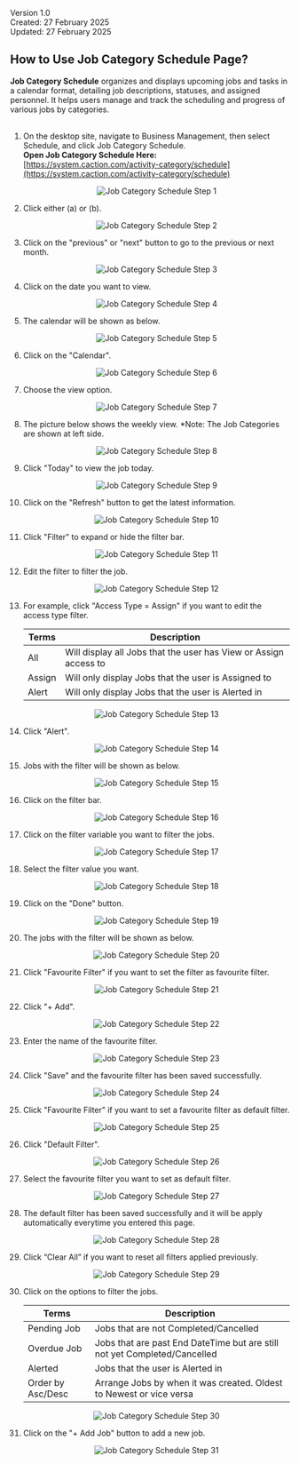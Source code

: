 Version 1.0<br>
Created: 27 February 2025<br>
Updated: 27 February 2025<br>
## How to Use Job Category Schedule Page?

**Job Category Schedule** organizes and displays upcoming jobs and tasks in a calendar format, detailing job descriptions, statuses, and assigned personnel. It helps users manage and track the scheduling and progress of various jobs by categories.<br><br>

1. On the desktop site, navigate to Business Management, then select Schedule, and click Job Category Schedule.<br>
   **Open Job Category Schedule Here:** [https://system.caction.com/activity-category/schedule](https://system.caction.com/activity-category/schedule)<br>

   <p align="center">
      <img src="img2/Job_Category_Schedule_Step_1.png" alt="Job Category Schedule Step 1">
   </p>

2. Click either (a) or (b).

   <p align="center">
      <img src="img2/Job_Category_Schedule_Step_2.png" alt="Job Category Schedule Step 2">
   </p>
  
3. Click on the "previous" or "next" button to go to the previous or next month.

   <p align="center">
      <img src="img2/Job_Category_Schedule_Step_3.png" alt="Job Category Schedule Step 3">
   </p>
   
4. Click on the date you want to view.

   <p align="center">
      <img src="img2/Job_Category_Schedule_Step_4.png" alt="Job Category Schedule Step 4">
   </p>

5. The calendar will be shown as below.

   <p align="center">
      <img src="img2/Job_Category_Schedule_Step_5.png" alt="Job Category Schedule Step 5">
   </p>

6. Click on the "Calendar".

   <p align="center">
      <img src="img2/Job_Category_Schedule_Step_6.png" alt="Job Category Schedule Step 6">
   </p>
  
7. Choose the view option.

   <p align="center">
      <img src="img2/Job_Category_Schedule_Step_7.png" alt="Job Category Schedule Step 7">
   </p>
  
8. The picture below shows the weekly view.
*Note: The Job Categories are shown at left side.

   <p align="center">
      <img src="img2/Job_Category_Schedule_Step_8.png" alt="Job Category Schedule Step 8">
   </p>
  
9. Click "Today" to view the job today.

   <p align="center">
      <img src="img2/Job_Category_Schedule_Step_9.png" alt="Job Category Schedule Step 9">
   </p>
  
10. Click on the "Refresh" button to get the latest information. 

    <p align="center">
      <img src="img2/Job_Category_Schedule_Step_10.png" alt="Job Category Schedule Step 10">
    </p>

11. Click "Filter" to expand or hide the filter bar.

    <p align="center">
      <img src="img2/Job_Category_Schedule_Step_11.png" alt="Job Category Schedule Step 11">
    </p>
  
12. Edit the filter to filter the job.

    <p align="center">
      <img src="img2/Job_Category_Schedule_Step_12.png" alt="Job Category Schedule Step 12">
    </p>
  
13. For example, click "Access Type = Assign" if you want to edit the access type filter.

    | Terms | Description |
    |-------|-------------|
    | All | Will display all Jobs that the user has View or Assign access to |
    | Assign | Will only display Jobs that the user is Assigned to |
    | Alert | Will only display Jobs that the user is Alerted in |

    <p align="center">
      <img src="img2/Job_Category_Schedule_Step_13.png" alt="Job Category Schedule Step 13">
    </p>

14. Click "Alert".

    <p align="center">
      <img src="img2/Job_Category_Schedule_Step_14.png" alt="Job Category Schedule Step 14">
    </p>
  
15. Jobs with the filter will be shown as below.

    <p align="center">
      <img src="img2/Job_Category_Schedule_Step_15.png" alt="Job Category Schedule Step 15">
    </p>
  
16. Click on the filter bar.

    <p align="center">
      <img src="img2/Job_Category_Schedule_Step_16.png" alt="Job Category Schedule Step 16">
    </p>  

17. Click on the filter variable you want to filter the jobs.
    
    <p align="center">
      <img src="img2/Job_Category_Schedule_Step_17.png" alt="Job Category Schedule Step 17">
    </p>  

18. Select the filter value you want.
    
    <p align="center">
      <img src="img2/Job_Category_Schedule_Step_18.png" alt="Job Category Schedule Step 18">
    </p>
  
19. Click on the "Done" button.

    <p align="center">
      <img src="img2/Job_Category_Schedule_Step_19.png" alt="Job Category Schedule Step 19">
    </p>
  
20. The jobs with the filter will be shown as below.

    <p align="center">
      <img src="img2/Job_Category_Schedule_Step_20.png" alt="Job Category Schedule Step 20">
    </p>  

21. Click "Favourite Filter" if you want to set the filter as favourite filter.
    
    <p align="center">
      <img src="img2/Job_Category_Schedule_Step_21.png" alt="Job Category Schedule Step 21">
    </p>  

22. Click "+ Add".
    
    <p align="center">
      <img src="img2/Job_Category_Schedule_Step_22.png" alt="Job Category Schedule Step 22">
    </p>
  
23. Enter the name of the favourite filter.

    <p align="center">
      <img src="img2/Job_Category_Schedule_Step_23.png" alt="Job Category Schedule Step 23">
    </p>
  
24. Click "Save" and the favourite filter has been saved successfully.

    <p align="center">
      <img src="img2/Job_Category_Schedule_Step_24.png" alt="Job Category Schedule Step 24">
    </p>  

25. Click "Favourite Filter" if you want to set a favourite filter as default filter.
    
    <p align="center">
      <img src="img2/Job_Category_Schedule_Step_25.png" alt="Job Category Schedule Step 25">
    </p>  

26. Click "Default Filter".
    
    <p align="center">
      <img src="img2/Job_Category_Schedule_Step_26.png" alt="Job Category Schedule Step 26">
    </p>
  
27. Select the favourite filter you want to set as default filter.

    <p align="center">
      <img src="img2/Job_Category_Schedule_Step_27.png" alt="Job Category Schedule Step 27">
    </p>
  
28. The default filter has been saved successfully and it will be apply automatically everytime you entered this page.

    <p align="center">
      <img src="img2/Job_Category_Schedule_Step_28.png" alt="Job Category Schedule Step 28">
    </p>  

29. Click “Clear All” if you want to reset all filters applied previously. 
     
    <p align="center">
      <img src="img2/Job_Category_Schedule_Step_29.png" alt="Job Category Schedule Step 29">
    </p>  

30. Click on the options to filter the jobs.

    | Terms | Description |
    |-------|-------------|
    | Pending Job | Jobs that are not Completed/Cancelled |
    | Overdue Job | Jobs that are past End DateTime but are still not yet Completed/Cancelled |
    | Alerted | Jobs that the user is Alerted in |
    | Order by Asc/Desc | Arrange Jobs by when it was created. Oldest to Newest or vice versa |

    <p align="center">
      <img src="img2/Job_Category_Schedule_Step_30.png" alt="Job Category Schedule Step 30">
    </p>
  
31. Click on the "+ Add Job" button to add a new job.

    <p align="center">
      <img src="img2/Job_Category_Schedule_Step_31.png" alt="Job Category Schedule Step 31">
    </p>
    <br><br>
